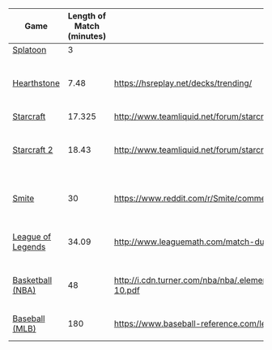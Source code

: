 | Game              | Length of Match (minutes) | Source                                                                                             | Extra Notes                  |
|-------------------|---------------------------|----------------------------------------------------------------------------------------------------|------------------------------|
| [Splatoon](http://splatoon.nintendo.com/)          | 3                         |                                                                                                    | Turf War                     |
| [Hearthstone]() | 7.48 | https://hsreplay.net/decks/trending/ | Averaged out duration of decks trending |
| [Starcraft](https://starcraft.com/en-us/) | 17.325 | http://www.teamliquid.net/forum/starcraft-2/184790-bw-sc2-game-length-comparison | |
| [Starcraft 2](http://us.battle.net/sc2/en/) | 18.43 | http://www.teamliquid.net/forum/starcraft-2/240774-average-game-length-in-gsl | Took Lobo2me's average GSL time at bottom |
| [Smite](https://www.smitegame.com/) 						| 30												| https://www.reddit.com/r/Smite/comments/59ckpj/game_length/ 																			 | Based on estimates from players| 
| [League of Legends](http://na.leagueoflegends.com/) | 34.09                     | http://www.leaguemath.com/match-duration-analysis/                                                 | Averaged out 24 hour period  |
| [Basketball (NBA)](http://www.nba.com/)  | 48                        | http://i.cdn.turner.com/nba/nba/.element/pdf/2.0/sect/officiating/Official_NBA_Rule_Rook_09-10.pdf | 4 Quarters @ 12 Minutes Each |
| [Baseball (MLB)](https://www.mlb.com/)		| 180												| https://www.baseball-reference.com/leagues/MLB/misc.shtml 																				 | Latest time taken from chart |
